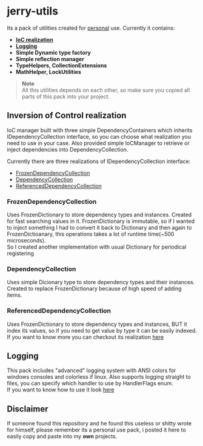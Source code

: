 # jerry-utils
Its a pack of utilities created for [personal](#disclaimer) use.
Currently it contains:
- **[IoC realization](#inversion-of-control-realization)**
- **[Logging](#logging)**
- **Simple Dynamic type factory**
- **Simple reflection manager**
- **TypeHelpers, CollectionExtensions**
- **MathHelper, LockUtilities**
> **Note**<br/>
> All this utilities depends on each other, so make sure you copied all parts of this pack into your project.

## Inversion of Control realization
IoC manager built with three simple DependencyContainers which inherits IDependencyCollection interface, so you can
choose what realization you need to use in your case. Also provided simple IoCManager to retrieve or inject dependencies into DependencyCollection.

Currently there are three realizations of IDependencyCollection interface:
- [FrozenDependencyCollection](#frozendependencycollection)
- [DependencyCollection](#dependencycollection)
- [ReferencedDependencyCollection](#referenceddependencycollection)

### FrozenDependencyCollection
Uses FrozenDictionary to store dependency types and instances.
Created for fast searching values in it.
FrozenDictionary is immutable, so if I wanted to inject something I had to convert it back to Dictionary and then again to FrozenDictioanary, this operations takes a lot of runtime time(~500 microseconds).<br/>
So I created another implementation with usual Dictionary for periodical registering


### DependencyCollection
Uses simple Dicionary type to store dependency types and their instances.<br/>
Created to replace FrozenDictionary because of high speed of adding items.

### ReferencedDependencyCollection
Uses FrozenDictionary to store dependency types and instances, BUT it index its values, so if you need to get value by type it can be easily indexed.
If you want to know more you can checkout its realization [here](https://github.com/JerryImMouse/jerry-utils/blob/master/Project.Utilities/IoC/Referenced/DepIdx.cs)

## Logging
This pack includes "advanced" logging system with ANSI colors for windows consoles and colorless if linux. Also supports logging straight to files, you can specify which handler to use by HandlerFlags enum.<br> If you want to know how to use it look [here](https://github.com/JerryImMouse/jerry-utils/blob/master/Project.Utilities/Examples/LoggingExample/ExampleProgram.cs)

## Disclaimer
If someone found this repository and he found this useless or shitty wrote for himself, please remember its a personal use pack, i posted it here to easily copy and paste into my **own** projects.
